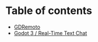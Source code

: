 # Table of contents

* [GDRemoto](README.md)
* [Godot 3 / Real-Time Text Chat](godot3/real-time-text-chat.md)
